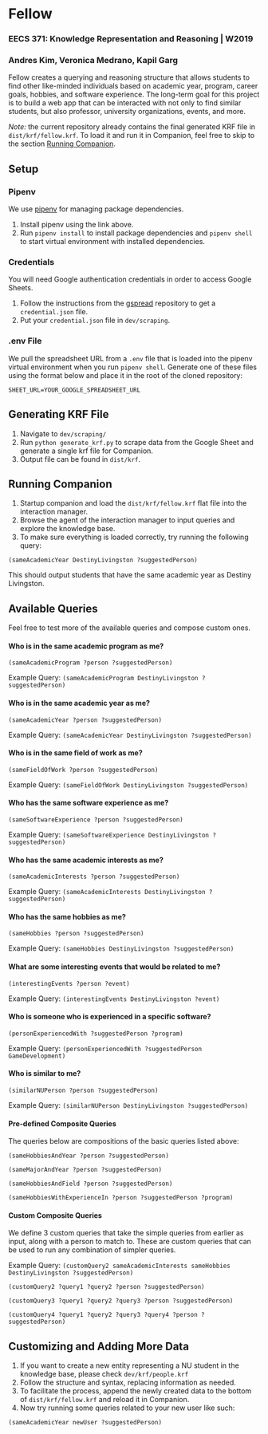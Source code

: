 # Fellow
### EECS 371: Knowledge Representation and Reasoning | W2019
### Andres Kim, Veronica Medrano, Kapil Garg 
Fellow creates a querying and reasoning structure that allows students to find other like-minded individuals based on academic year, program, career goals, hobbies, and software experience. The long-term goal for this project is to build a web app that can be interacted with not only to find similar students, but also professor, university organizations, events, and more.

_Note:_ the current repository already contains the final generated KRF file in `dist/krf/fellow.krf`. To load it and run it in Companion, feel free to skip to the section [Running Companion](#running-companion).

## Setup
### Pipenv
We use [pipenv](https://github.com/pypa/pipenv) for managing package dependencies.

1. Install pipenv using the link above.
2. Run `pipenv install` to install package dependencies and `pipenv shell` to start virtual environment with installed dependencies.

### Credentials
You will need Google authentication credentials in order to access Google Sheets.

1. Follow the instructions from the [gspread](https://github.com/burnash/gspread) repository to get a `credential.json` file.
2. Put your `credential.json` file in `dev/scraping`.

### .env File
We pull the spreadsheet URL from a `.env` file that is loaded into the pipenv virtual environment when you run `pipenv shell`. Generate one of these files using the format below and place it in the root of the cloned repository:
```
SHEET_URL=YOUR_GOOGLE_SPREADSHEET_URL
```

## Generating KRF File
1. Navigate to `dev/scraping/`
2. Run `python generate_krf.py` to scrape data from the Google Sheet and generate a single krf file for Companion.
3. Output file can be found in `dist/krf`.

## Running Companion
1. Startup companion and load the `dist/krf/fellow.krf` flat file into the interaction manager.
2. Browse the agent of the interaction manager to input queries and explore the knowledge base.
3. To make sure everything is loaded correctly, try running the following query:
```
(sameAcademicYear DestinyLivingston ?suggestedPerson)
```
This should output students that have the same academic year as Destiny Livingston.

## Available Queries
Feel free to test more of the available queries and compose custom ones.

####  Who is in the same academic program as me?
```
(sameAcademicProgram ?person ?suggestedPerson)
```
Example Query: `(sameAcademicProgram DestinyLivingston ?suggestedPerson)`

#### Who is in the same academic year as me?
```
(sameAcademicYear ?person ?suggestedPerson)
```
Example Query: `(sameAcademicYear DestinyLivingston ?suggestedPerson)`

#### Who is in the same field of work as me?
```
(sameFieldOfWork ?person ?suggestedPerson)
```
Example Query: `(sameFieldOfWork DestinyLivingston ?suggestedPerson)`

#### Who has the same software experience as me?
```
(sameSoftwareExperience ?person ?suggestedPerson)
```
Example Query: `(sameSoftwareExperience DestinyLivingston ?suggestedPerson)`

#### Who has the same academic interests as me?
```
(sameAcademicInterests ?person ?suggestedPerson)
```
Example Query: `(sameAcademicInterests DestinyLivingston ?suggestedPerson)`

#### Who has the same hobbies as me?
```
(sameHobbies ?person ?suggestedPerson)
```
Example Query: `(sameHobbies DestinyLivingston ?suggestedPerson)`

#### What are some interesting events that would be related to me?
```
(interestingEvents ?person ?event)
```
Example Query: `(interestingEvents DestinyLivingston ?event)`

#### Who is someone who is experienced in a specific software?
```
(personExperiencedWith ?suggestedPerson ?program)
```
Example Query: `(personExperiencedWith ?suggestedPerson GameDevelopment)`

#### Who is similar to me?
```
(similarNUPerson ?person ?suggestedPerson)
```
Example Query: `(similarNUPerson DestinyLivingston ?suggestedPerson)`

#### Pre-defined Composite Queries
The queries below are compositions of the basic queries listed above:
```
(sameHobbiesAndYear ?person ?suggestedPerson)
```
```
(sameMajorAndYear ?person ?suggestedPerson)
```
```
(sameHobbiesAndField ?person ?suggestedPerson)
```
```
(sameHobbiesWithExperienceIn ?person ?suggestedPerson ?program)
```

#### Custom Composite Queries
We define 3 custom queries that take the simple queries from earlier as input, along with a person to match to. These are custom queries that can be used to run any combination of simpler queries.


Example Query: `(customQuery2 sameAcademicInterests sameHobbies DestinyLivingston ?suggestedPerson)`
```
(customQuery2 ?query1 ?query2 ?person ?suggestedPerson)
```
```
(customQuery3 ?query1 ?query2 ?query3 ?person ?suggestedPerson)
```
```
(customQuery4 ?query1 ?query2 ?query3 ?query4 ?person ?suggestedPerson)
```

## Customizing and Adding More Data
1. If you want to create a new entity representing a NU student in the knowledge base, please check `dev/krf/people.krf`
2. Follow the structure and syntax, replacing information as needed.
3. To facilitate the process, append the newly created data to the bottom of `dist/krf/fellow.krf` and reload it in Companion.
4. Now try running some queries related to your new user like such:
```
(sameAcademicYear newUser ?suggestedPerson)
```
